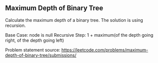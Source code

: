 ## Maximum Depth of Binary Tree

Calculate the maximum depth of a binary tree. 
The solution is using recursion.

Base Case: node is null
Recursive Step: 1 + maximum(of the depth going right, of the depth going left)

Problem statement source: https://leetcode.com/problems/maximum-depth-of-binary-tree/submissions/